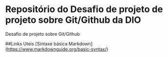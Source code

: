 # Repositório do Desafio de projeto de projeto sobre Git/Github da DIO
Desafio de projeto sobre Git/Github

##Links Uteis
[Sintaxe básica Markdown] (https://www.markdownguide.org/basic-syntax/)
